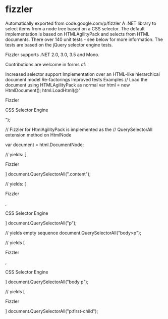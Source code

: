 # fizzler
Automatically exported from code.google.com/p/fizzler
A .NET library to select items from a node tree based on a CSS selector. The default implementation is based on HTMLAgilityPack and selects from HTML documents. There over 140 unit tests - see below for more information. The tests are based on the jQuery selector engine tests.

Fizzler supports .NET 2.0, 3.0, 3.5 and Mono.

Contributions are welcome in forms of:

Increased selector support
Implementation over an HTML-like hierarchical document model
Re-factorings
Improved tests
Examples
// Load the document using HTMLAgilityPack as normal
var html = new HtmlDocument();
html.LoadHtml(@"
  <html>
      <head></head>
      <body>
        <div>
          <p class='content'>Fizzler</p>
          <p>CSS Selector Engine</p></div>
      </body>
  </html>");

// Fizzler for HtmlAgilityPack is implemented as the 
// QuerySelectorAll extension method on HtmlNode

var document = html.DocumentNode;

// yields: [<p class="content">Fizzler</p>]
document.QuerySelectorAll(".content"); 

// yields: [<p class="content">Fizzler</p>,<p>CSS Selector Engine</p>]
document.QuerySelectorAll("p");

// yields empty sequence
document.QuerySelectorAll("body>p");

// yields [<p class="content">Fizzler</p>,<p>CSS Selector Engine</p>]
document.QuerySelectorAll("body p");

// yields [<p class="content">Fizzler</p>]
document.QuerySelectorAll("p:first-child");
